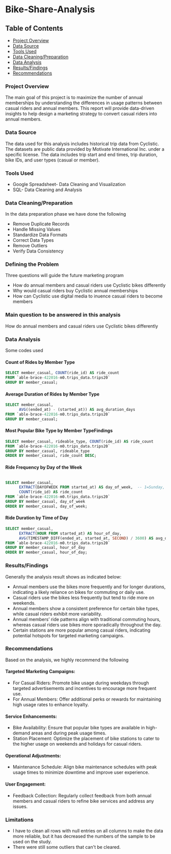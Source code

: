 # Bike-Share-Analysis

## Table of Contents

- [Project Overview](#project-overview)
- [Data Source](#data-source)
- [Tools Used](#tools-used)
- [Data Cleaning/Preparation](#data-cleaning/preparation)
- [Data Analysis](#data-analysis)
- [Results/Findings](#results/findings)
- [Recommendations](Recommendations)

### Project Overview

The main goal of this project is to maximize the number of annual memberships by understanding the differences in usage patterns between casual riders and annual members. This report will provide data-driven insights to help design a marketing strategy to convert casual riders into annual members.

### Data Source

The data used for this analysis includes historical trip data from Cyclistic. The datasets are public data provided by Motivate International Inc. under a specific license. The data includes trip start and end times, trip duration, bike IDs, and user types (casual or member).

### Tools Used
- Google Spreadsheet- Data Cleaning and Visualization
- SQL- Data Cleaning and Analysis

### Data Cleaning/Preparation

In the data preparation phase we have done the following
- Remove Duplicate Records
- Handle Missing Values
- Standardize Data Formats
- Correct Data Types
- Remove Outliers
- Verify Data Consistency

### Defining the Problem

Three questions will guide the future marketing program

- How do annual members and casual riders use Cyclistic bikes differently
- Why would casual riders buy Cyclistic annual memberships
- How can Cyclistic use digital media to inuence casual riders to become members

### Main question to be answered in this analysis

How do annual members and casual riders use Cyclistic bikes differently

### Data Analysis

Some codes used

#### Count of Rides by Member Type

```sql
SELECT member_casual, COUNT(ride_id) AS ride_count
FROM `able-brace-422016-m0.trips_data.trips20`
GROUP BY member_casual;
```

#### Average Duration of Rides by Member Type

```sql
SELECT member_casual,
      AVG((ended_at) - (started_at)) AS avg_duration_days
FROM `able-brace-422016-m0.trips_data.trips20`
GROUP BY member_casual;
```

#### Most Popular Bike Type by Member TypeFindings

```sql
SELECT member_casual, rideable_type, COUNT(ride_id) AS ride_count
FROM `able-brace-422016-m0.trips_data.trips20`
GROUP BY member_casual, rideable_type
ORDER BY member_casual, ride_count DESC;
```

#### Ride Frequency by Day of the Week

```sql

SELECT member_casual,
      EXTRACT(DAYOFWEEK FROM started_at) AS day_of_week,  -- 1=Sunday, 2=Monday, ..., 7=Saturday
      COUNT(ride_id) AS ride_count
FROM `able-brace-422016-m0.trips_data.trips20`
GROUP BY member_casual, day_of_week
ORDER BY member_casual, day_of_week;
```

#### Ride Duration by Time of Day

```sql
SELECT member_casual,
      EXTRACT(HOUR FROM started_at) AS hour_of_day,
      AVG(TIMESTAMP_DIFF(ended_at, started_at, SECOND) / 3600) AS avg_duration_hours
FROM `able-brace-422016-m0.trips_data.trips20`
GROUP BY member_casual, hour_of_day
ORDER BY member_casual, hour_of_day;
```

### Results/Findings

Generally the analysis result shows as indicated below:
- Annual members use the bikes more frequently and for longer durations, indicating a likely reliance on bikes for commuting or daily use.
- Casual riders use the bikes less frequently but tend to ride more on weekends.
- Annual members show a consistent preference for certain bike types, while casual riders exhibit more variability.
- Annual members’ ride patterns align with traditional commuting hours, whereas casual riders use bikes more sporadically throughout the day.
- Certain stations are more popular among casual riders, indicating potential hotspots for targeted marketing campaigns.

### Recommendations

Based on the analysis, we highly recommend the following 

#### Targeted Marketing Campaigns:

- For Casual Riders: Promote bike usage during weekdays through targeted advertisements and incentives to encourage more frequent use.
- For Annual Members: Offer additional perks or rewards for maintaining high usage rates to enhance loyalty.

#### Service Enhancements:
- Bike Availability: Ensure that popular bike types are available in high-demand areas and during peak usage times.
- Station Placement: Optimize the placement of bike stations to cater to the higher usage on weekends and holidays for casual riders.

#### Operational Adjustments:
- Maintenance Schedule: Align bike maintenance schedules with peak usage times to minimize downtime and improve user experience.

#### User Engagement:
- Feedback Collection: Regularly collect feedback from both annual members and casual riders to refine bike services and address any issues.

### Limitations

- I have to clean all rows with null entries on all columns to make the data more reliable, but it has decreased the numbers of the sample to be used on the study.
- There were still some outliers that can't be cleared.







